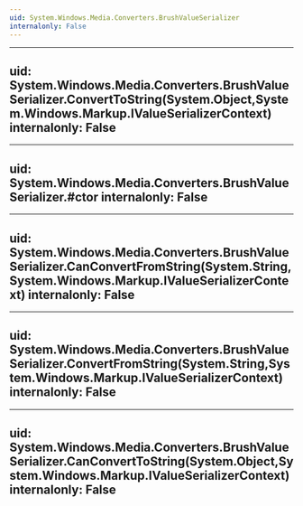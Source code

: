 ```yaml
---
uid: System.Windows.Media.Converters.BrushValueSerializer
internalonly: False
---
```


---
uid: System.Windows.Media.Converters.BrushValueSerializer.ConvertToString(System.Object,System.Windows.Markup.IValueSerializerContext)
internalonly: False
---

---
uid: System.Windows.Media.Converters.BrushValueSerializer.#ctor
internalonly: False
---

---
uid: System.Windows.Media.Converters.BrushValueSerializer.CanConvertFromString(System.String,System.Windows.Markup.IValueSerializerContext)
internalonly: False
---

---
uid: System.Windows.Media.Converters.BrushValueSerializer.ConvertFromString(System.String,System.Windows.Markup.IValueSerializerContext)
internalonly: False
---

---
uid: System.Windows.Media.Converters.BrushValueSerializer.CanConvertToString(System.Object,System.Windows.Markup.IValueSerializerContext)
internalonly: False
---
